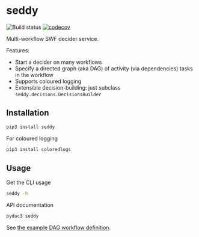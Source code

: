 # seddy
![Build status](
https://github.com/EpicWink/seddy/workflows/test/badge.svg?branch=master)
[![codecov](https://codecov.io/gh/EpicWink/seddy/branch/master/graph/badge.svg)](
https://codecov.io/gh/EpicWink/seddy)

Multi-workflow SWF decider service.

Features:
* Start a decider on many workflows
* Specify a directed graph (aka DAG) of activity (via dependencies) tasks in the
  workflow
* Supports coloured logging
* Extensible decision-building: just subclass `seddy.decisions.DecisionsBuilder`

## Installation
```bash
pip3 install seddy
```

For coloured logging
```bash
pip3 install coloredlogs
```

## Usage
Get the CLI usage
```bash
seddy -h
```

API documentation
```bash
pydoc3 seddy
```

See [the example DAG workflow definition](tests/data/dag.json).

